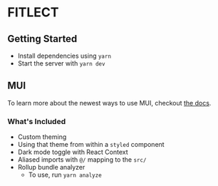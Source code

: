 # FITLECT

## Getting Started

- Install dependencies using `yarn`
- Start the server with `yarn dev`

## MUI

To learn more about the newest ways to use MUI, checkout [the docs](https://mui.com/getting-started/usage/).

### What's Included

- Custom theming
- Using that theme from within a `styled` component
- Dark mode toggle with React Context
- Aliased imports with `@/` mapping to the `src/`
- Rollup bundle analyzer
  - To use, run `yarn analyze`
